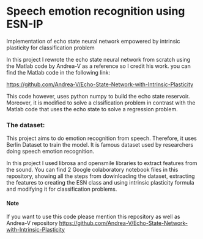 # Speech emotion recognition using ESN-IP
Implementation of echo state neural network empowered by intrinsic plasticity for classification problem 

In this project I rewrote the echo state neural network from scratch using the Matlab code by Andrea-V as a reference so I credit his work.
you can find the Matlab code in the following link:

https://github.com/Andrea-V/Echo-State-Network-with-Intrinsic-Plasticity

This code however, uses python numpy to build the echo state reservoir. Moreover, it is modified to solve a clssification problem in contrast with the Matlab code that uses the echo state to solve a regression problem.

### The dataset:
This project aims to do emotion recognition from speech. Therefore, it uses Berlin Dataset to train the model. It is famous dataset used by researchers doing speech emotion recognition.

In this project I used librosa and opensmile libraries to extract features from the sound. You can find 2 Google colaboratory notebook files in this repository, showing all the steps from dowinloading the dataset, extracting the features to creating the ESN class and using intrinsic plasticity formula and modifying it for classification problems.


#### Note
If you want to use this code please mention this repository as well as Andrea-V repository https://github.com/Andrea-V/Echo-State-Network-with-Intrinsic-Plasticity

